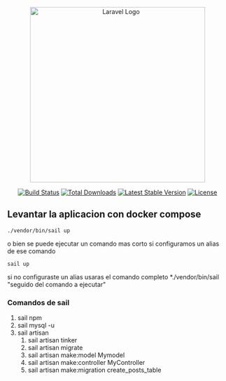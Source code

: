 <p align="center"><a href="https://laravel.com" target="_blank"><img src="https://raw.githubusercontent.com/laravel/art/master/logo-lockup/5%20SVG/2%20CMYK/1%20Full%20Color/laravel-logolockup-cmyk-red.svg" width="400" alt="Laravel Logo"></a></p>

<p align="center">
<a href="https://github.com/laravel/framework/actions"><img src="https://github.com/laravel/framework/workflows/tests/badge.svg" alt="Build Status"></a>
<a href="https://packagist.org/packages/laravel/framework"><img src="https://img.shields.io/packagist/dt/laravel/framework" alt="Total Downloads"></a>
<a href="https://packagist.org/packages/laravel/framework"><img src="https://img.shields.io/packagist/v/laravel/framework" alt="Latest Stable Version"></a>
<a href="https://packagist.org/packages/laravel/framework"><img src="https://img.shields.io/packagist/l/laravel/framework" alt="License"></a>
</p>

## Levantar la aplicacion con docker compose
```
./vendor/bin/sail up
```
o bien se puede ejecutar un comando mas corto si configuramos un alias de ese comando 
```
sail up
```
si no configuraste un alias usaras el comando completo *./vendor/bin/sail "seguido del comando a ejecutar"

### Comandos de sail

1. sail npm 
2. sail mysql -u
3. sail artisan
	1. sail artisan tinker
	2. sail artisan migrate
	3. sail artisan make:model Mymodel
	4. sail artisan make:controller MyController
	5. sail artisan make:migration create_posts_table
